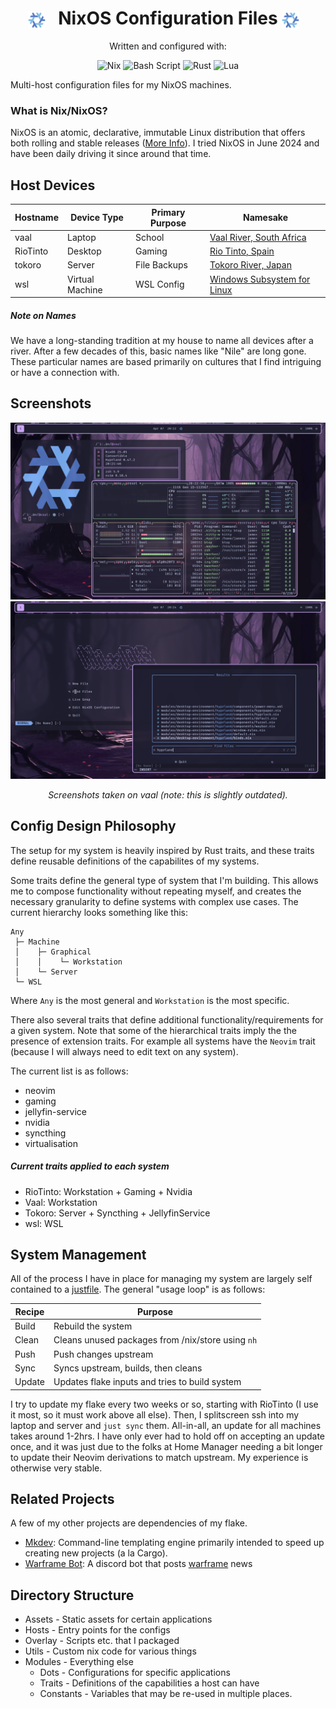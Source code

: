 <h1 align="center">
     <img src="./assets/nixos-logo.png" style="height: 1em; vertical-align: middle; margin-right: 0.5em;">
     NixOS Configuration Files
     <img src="./assets/nixos-logo.png" style="height: 1em; vertical-align: middle; margin-right: 0.5em;">
</h1>

<div align="center">
Written and configured with:

![Nix](https://img.shields.io/badge/NIX-5277C3.svg?style=for-the-badge&logo=NixOS&logoColor=white)
![Bash Script](https://img.shields.io/badge/bash_script-%23121011.svg?style=for-the-badge&logo=gnu-bash&logoColor=white)
![Rust](https://img.shields.io/badge/rust-%23000000.svg?style=for-the-badge&logo=rust&logoColor=white)
![Lua](https://img.shields.io/badge/lua-%232C2D72.svg?style=for-the-badge&logo=lua&logoColor=white)

</div>

Multi-host configuration files for my NixOS machines.

### What is Nix/NixOS?
NixOS is an atomic, declarative, immutable Linux distribution that offers both rolling and
stable releases ([More Info](https://en.wikipedia.org/wiki/NixOS)). I tried NixOS in June 2024
and have been daily driving it since around that time.

Host Devices
------------
| Hostname | Device Type     | Primary Purpose | Namesake                                                                                 |
|----------|-----------------|-----------------|------------------------------------------------------------------------------------------|
| vaal     | Laptop          | School          | [Vaal River, South Africa](https://en.wikipedia.org/wiki/Vaal_River)                     |
| RioTinto | Desktop         | Gaming          | [Rio Tinto, Spain](https://en.wikipedia.org/wiki/Rio_Tinto_(river))                      |
| tokoro   | Server          | File Backups    | [Tokoro River, Japan](https://en.wikipedia.org/wiki/Tokoro_River)                        |
| wsl      | Virtual Machine | WSL Config      | [Windows Subsystem for Linux](https://en.wikipedia.org/wiki/Windows_Subsystem_for_Linux) |

##### Note on Names
We have a long-standing tradition at my house to name all devices after a
river. After a few decades of this, basic names like "Nile" are long gone.
These particular names are based primarily on cultures that I find intriguing
or have a connection with.

Screenshots
-----------
![screenshot_1](./assets/screenshot_1.png)
![screenshot_2](./assets/screenshot_2.png)
<div align="center"><i>Screenshots taken on vaal (note: this is slightly outdated).</i></div>

Config Design Philosophy
------------------------
The setup for my system is heavily inspired by Rust traits, and these traits
define reusable definitions of the capabilites of my systems.

Some traits define the general type of system that I'm building. This allows
me to compose functionality without repeating myself, and creates the
necessary granularity to define systems with complex use cases. The current
hierarchy looks something like this:
```
Any
 ├─ Machine
 │    ├─ Graphical
 │    │    └─ Workstation
 │    └─ Server
 └─ WSL
```
Where `Any` is the most general and `Workstation` is the most specific.

There also several traits that define additional functionality/requirements
for a given system. Note that some of the hierarchical traits imply the
the presence of extension traits. For example all systems have the `Neovim`
trait (because I will always need to edit text on any system).

The current list is as follows:
- neovim
- gaming
- jellyfin-service
- nvidia
- syncthing
- virtualisation

##### Current traits applied to each system
- RioTinto: Workstation + Gaming + Nvidia
- Vaal: Workstation
- Tokoro: Server + Syncthing + JellyfinService
- wsl: WSL

System Management
-----------------
All of the process I have in place for managing my system are largely self
contained to a [justfile](https://github.com/casey/just).
The general "usage loop" is as follows:

| Recipe  | Purpose                                           |
|---------|---------------------------------------------------|
| Build   | Rebuild the system                                |
| Clean   | Cleans unused packages from /nix/store using `nh` |
| Push    | Push changes upstream                             |
| Sync    | Syncs upstream, builds, then cleans               |
| Update  | Updates flake inputs and tries to build system    |

I try to update my flake every two weeks or so, starting with RioTinto (I use
it most, so it must work above all else). Then, I splitscreen ssh into my
laptop and server and `just sync` them. All-in-all, an update for all machines
takes around 1-2hrs. I have only ever had to hold off on accepting an update
once, and it was just due to the folks at Home Manager needing a bit longer to
update their Neovim derivations to match upstream. My experience is otherwise
very stable.

Related Projects
----------------
A few of my other projects are dependencies of my flake.
- [Mkdev](https://github.com/4jamesccraven/mkdev): Command-line templating
  engine primarily intended to speed up creating new projects (a la Cargo).
- [Warframe Bot](https://github.com/4jamesccraven/warframe-bot): A discord bot
  that posts [warframe](https://www.warframe.com/) news

Directory Structure
-------------------
- Assets - Static assets for certain applications
- Hosts - Entry points for the configs
- Overlay - Scripts etc. that I packaged
- Utils - Custom nix code for various things
- Modules - Everything else
   - Dots - Configurations for specific applications
   - Traits - Definitions of the capabilities a host can have
   - Constants - Variables that may be re-used in multiple places.
